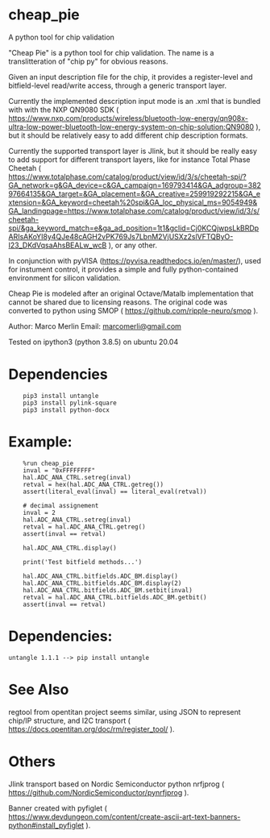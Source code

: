 # cheap_pie
A python tool for chip validation

"Cheap Pie" is a python tool for chip validation.
The name is a translitteration of "chip py" for obvious reasons.

Given an input description file for the chip, it provides a register-level and 
bitfield-level read/write access, through a generic transport layer.

Currently the implemented description input mode is an .xml that is bundled with 
with the NXP QN9080 SDK
 ( https://www.nxp.com/products/wireless/bluetooth-low-energy/qn908x-ultra-low-power-bluetooth-low-energy-system-on-chip-solution:QN9080 ),
but it should be relatively easy to add different chip description formats.

Currently the supported transport layer is Jlink, but it should be really easy
to add support for different transport layers, like for instance Total Phase
Cheetah 
( https://www.totalphase.com/catalog/product/view/id/3/s/cheetah-spi/?GA_network=g&GA_device=c&GA_campaign=169793414&GA_adgroup=38297664135&GA_target=&GA_placement=&GA_creative=259919292215&GA_extension=&GA_keyword=cheetah%20spi&GA_loc_physical_ms=9054949&GA_landingpage=https://www.totalphase.com/catalog/product/view/id/3/s/cheetah-spi/&ga_keyword_match=e&ga_ad_position=1t1&gclid=Cj0KCQjwpsLkBRDpARIsAKoYI8y4QJe48cAGH2vPK769Js7LbnM2VjUSXz2slVFTQByO-I23_DKdVqsaAhsBEALw_wcB ), or any other.

In conjunction with pyVISA (https://pyvisa.readthedocs.io/en/master/), used for 
instument control, it provides a simple and fully python-contained environment
for silicon validation.

Cheap Pie is modeled after an original Octave/Matalb implementation that cannot
be shared due to licensing reasons. The original code was converted to python
using SMOP ( https://github.com/ripple-neuro/smop ).

Author: Marco Merlin
Email: marcomerli@gmail.com

Tested on ipython3 (python 3.8.5) on ubuntu 20.04

# Dependencies
        pip3 install untangle
        pip3 install pylink-square
        pip3 install python-docx

# Example:

        %run cheap_pie
        inval = "0xFFFFFFFF"
        hal.ADC_ANA_CTRL.setreg(inval)
        retval = hex(hal.ADC_ANA_CTRL.getreg())
        assert(literal_eval(inval) == literal_eval(retval))

        # decimal assignement        
        inval = 2
        hal.ADC_ANA_CTRL.setreg(inval)
        retval = hal.ADC_ANA_CTRL.getreg()        
        assert(inval == retval)
        
        hal.ADC_ANA_CTRL.display()
                
        print('Test bitfield methods...')
        
        hal.ADC_ANA_CTRL.bitfields.ADC_BM.display()
        hal.ADC_ANA_CTRL.bitfields.ADC_BM.display(2)
        hal.ADC_ANA_CTRL.bitfields.ADC_BM.setbit(inval)
        retval = hal.ADC_ANA_CTRL.bitfields.ADC_BM.getbit()
        assert(inval == retval)

# Dependencies:
	untangle 1.1.1 --> pip install untangle

# See Also
regtool from opentitan project seems similar, using JSON to represent chip/IP structure, and I2C transport
( https://docs.opentitan.org/doc/rm/register_tool/ ).
	
# Others	
Jlink transport based on Nordic Semiconductor python nrfjprog
( https://github.com/NordicSemiconductor/pynrfjprog ).

Banner created with pyfiglet
( https://www.devdungeon.com/content/create-ascii-art-text-banners-python#install_pyfiglet ).

